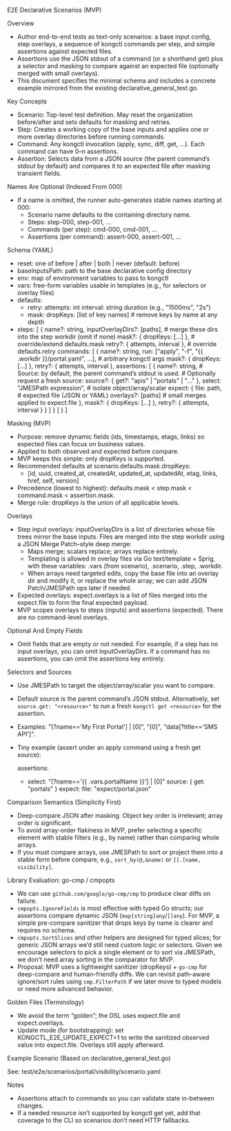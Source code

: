 E2E Declarative Scenarios (MVP)

Overview

- Author end-to-end tests as text-only scenarios: a base input config, step overlays, a sequence of kongctl commands per step, and simple assertions against expected files.
- Assertions use the JSON stdout of a command (or a shorthand get) plus a selector and masking to compare against an expected file (optionally merged with small overlays).
- This document specifies the minimal schema and includes a concrete example mirrored from the existing declarative_general_test.go.

Key Concepts

- Scenario: Top-level test definition. May reset the organization before/after and sets defaults for masking and retries.
- Step: Creates a working copy of the base inputs and applies one or more overlay directories before running commands.
- Command: Any kongctl invocation (apply, sync, diff, get, …). Each command can have 0–n assertions.
- Assertion: Selects data from a JSON source (the parent command’s stdout by default) and compares it to an expected file after masking transient fields.

Names Are Optional (Indexed From 000)

- If a name is omitted, the runner auto-generates stable names starting at 000:
  - Scenario name defaults to the containing directory name.
  - Steps: step-000, step-001, …
  - Commands (per step): cmd-000, cmd-001, …
  - Assertions (per command): assert-000, assert-001, …

Schema (YAML)

- reset: one of before | after | both | never (default: before)
- baseInputsPath: path to the base declarative config directory
- env: map of environment variables to pass to kongctl
- vars: free-form variables usable in templates (e.g., for selectors or overlay files)
- defaults:
  - retry:
      attempts: int
      interval: string duration (e.g., "1500ms", "2s")
  - mask:
      dropKeys: [list of key names]        # remove keys by name at any depth
- steps: [
  {
    name?: string,
    inputOverlayDirs?: [paths],            # merge these dirs into the step workdir (omit if none)
    mask?: { dropKeys: [...] },            # override/extend defaults.mask
    retry?: { attempts, interval },        # override defaults.retry
    commands: [
      {
        name?: string,
        run: ["apply", "-f", "{{ .workdir }}/portal.yaml", …],  # arbitrary kongctl args
        mask?: { dropKeys: [...] },
        retry?: { attempts, interval },
        assertions: [
          {
            name?: string,
            # Source: by default, the parent command’s stdout is used.
            # Optionally request a fresh source:
            source?: { get?: "apis" | "portals" | "…" },
            select: "JMESPath expression",                # isolate object/array/scalar
            expect: {
              file: path,                                  # expected file (JSON or YAML)
              overlays?: [paths]                           # small merges applied to expect.file
            },
            mask?: { dropKeys: [...] },
            retry?: { attempts, interval }
          }
        ]
      }
    ]
  }
]

Masking (MVP)

- Purpose: remove dynamic fields (ids, timestamps, etags, links) so expected files can focus on business values.
- Applied to both observed and expected before compare.
- MVP keeps this simple: only dropKeys is supported.
- Recommended defaults at scenario.defaults.mask.dropKeys:
  - [id, uuid, created_at, createdAt, updated_at, updatedAt, etag, links, href, self, version]
- Precedence (lowest to highest): defaults.mask < step.mask < command.mask < assertion.mask.
- Merge rule: dropKeys is the union of all applicable levels.

Overlays

- Step input overlays: inputOverlayDirs is a list of directories whose file trees mirror the base inputs. Files are merged into the step workdir using a JSON Merge Patch–style deep merge:
  - Maps merge; scalars replace; arrays replace entirely.
  - Templating is allowed in overlay files via Go text/template + Sprig, with these variables: .vars (from scenario), .scenario, .step, .workdir.
  - When arrays need targeted edits, copy the base file into an overlay dir and modify it, or replace the whole array; we can add JSON Patch/JMESPath ops later if needed.
- Expected overlays: expect.overlays is a list of files merged into the expect.file to form the final expected payload.
- MVP scopes overlays to steps (inputs) and assertions (expected). There are no command-level overlays.

Optional And Empty Fields

- Omit fields that are empty or not needed. For example, if a step has no input overlays, you can omit inputOverlayDirs. If a command has no assertions, you can omit the assertions key entirely.

Selectors and Sources

- Use JMESPath to target the object/array/scalar you want to compare.
- Default source is the parent command’s JSON stdout. Alternatively, set `source.get: "<resource>"` to run a fresh `kongctl get <resource>` for the assertion.
- Examples: "[?name=='My First Portal'] | [0]", "[0]", "data[?title=='SMS API']".
- Tiny example (assert under an apply command using a fresh get source):

  assertions:
    - select: "[?name=='{{ .vars.portalName }}'] | [0]"
      source: { get: "portals" }
      expect:
        file: "expect/portal.json"

Comparison Semantics (Simplicity First)

- Deep-compare JSON after masking. Object key order is irrelevant; array order is significant.
- To avoid array-order flakiness in MVP, prefer selecting a specific element with stable filters (e.g., by name) rather than comparing whole arrays.
- If you must compare arrays, use JMESPath to sort or project them into a stable form before compare, e.g., `sort_by(@,&name)` or `[].[name, visibility]`.

Library Evaluation: go-cmp / cmpopts

- We can use `github.com/google/go-cmp/cmp` to produce clear diffs on failure.
- `cmpopts.IgnoreFields` is most effective with typed Go structs; our assertions compare dynamic JSON (`map[string]any`/`[]any`). For MVP, a simple pre-compare sanitizer that drops keys by name is clearer and requires no schema.
- `cmpopts.SortSlices` and other helpers are designed for typed slices; for generic JSON arrays we’d still need custom logic or selectors. Given we encourage selectors to pick a single element or to sort via JMESPath, we don’t need array sorting in the comparator for MVP.
- Proposal: MVP uses a lightweight sanitizer (dropKeys) + `go-cmp` for deep-compare and human-friendly diffs. We can revisit path-aware ignore/sort rules using `cmp.FilterPath` if we later move to typed models or need more advanced behavior.

Golden Files (Terminology)

- We avoid the term “golden”; the DSL uses expect.file and expect.overlays.
- Update mode (for bootstrapping): set KONGCTL_E2E_UPDATE_EXPECT=1 to write the sanitized observed value into expect.file. Overlays still apply afterward.

Example Scenario (Based on declarative_general_test.go)

See: test/e2e/scenarios/portal/visibility/scenario.yaml

Notes

- Assertions attach to commands so you can validate state in-between changes.
- If a needed resource isn’t supported by kongctl get yet, add that coverage to the CLI so scenarios don’t need HTTP fallbacks.
